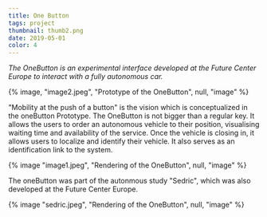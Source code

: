 ```yaml
---
title: One Button
tags: project
thumbnail: thumb2.png
date: 2019-05-01
color: 4
---
```

*The OneButton is an experimental interface developed at the Future Center Europe to interact with a fully autonomous car.*

<span class="more"></span>

{% image, "image2.jpeg", "Prototype of the OneButton", null, "image" %}

"Mobility at the push of a button" is the vision which is conceptualized in the oneButton Prototype. The OneButton is not bigger than a regular key. It allows the users to order an autonomous vehicle to their position, visualising waiting time and availability of the service.
Once the vehicle is closing in, it allows users to localize and identify their vehicle. It also serves as an identification link to the system. 

{% image "image1.jpeg", "Rendering of the OneButton", null, "image" %}

The oneButton was part of the autonmous study "Sedric", which was also developed at the Future Center Europe.

{% image "sedric.jpeg", "Rendering of the OneButton", null, "image" %}